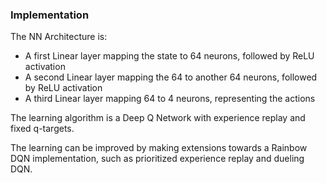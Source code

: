 ### Implementation

The NN Architecture is:

- A first Linear layer mapping the state to 64 neurons, followed by ReLU activation
- A second Linear layer mapping the 64 to another 64 neurons, followed by ReLU activation
- A third Linear layer mapping 64 to 4 neurons, representing the actions

The learning algorithm is a Deep Q Network with experience replay and fixed q-targets.

The learning can be improved by making extensions towards a Rainbow DQN implementation, such as prioritized experience replay and dueling DQN.
